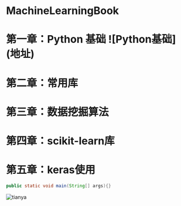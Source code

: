 # MachineLearningBook
# 第一章：Python 基础 ![Python基础] (地址)
# 第二章：常用库
# 第三章：数据挖掘算法 
# 第四章：scikit-learn库
# 第五章：keras使用
```Java
public static void main(String[] args){}
```
![tianya](http://www.baidu.com/img/bdlogo.gif "tianyalogo")  
